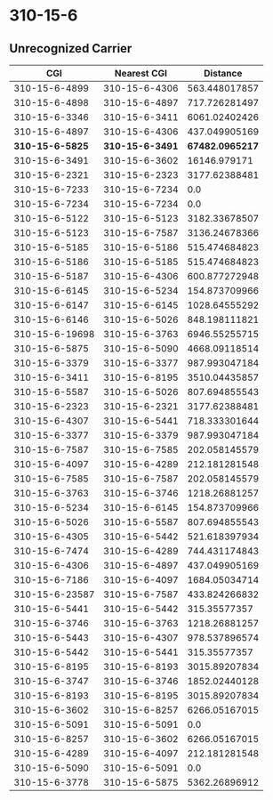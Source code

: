 # 310-15-6
## Unrecognized Carrier


| CGI | Nearest CGI | Distance |
|-----|-------------|----------|
| 310-15-6-4899 | 310-15-6-4306 | 563.448017857 |
| 310-15-6-4898 | 310-15-6-4897 | 717.726281497 |
| 310-15-6-3346 | 310-15-6-3411 | 6061.02402426 |
| 310-15-6-4897 | 310-15-6-4306 | 437.049905169 |
| **310-15-6-5825** | **310-15-6-3491** | **67482.0965217** |
| 310-15-6-3491 | 310-15-6-3602 | 16146.979171 |
| 310-15-6-2321 | 310-15-6-2323 | 3177.62388481 |
| 310-15-6-7233 | 310-15-6-7234 | 0.0 |
| 310-15-6-7234 | 310-15-6-7234 | 0.0 |
| 310-15-6-5122 | 310-15-6-5123 | 3182.33678507 |
| 310-15-6-5123 | 310-15-6-7587 | 3136.24678366 |
| 310-15-6-5185 | 310-15-6-5186 | 515.474684823 |
| 310-15-6-5186 | 310-15-6-5185 | 515.474684823 |
| 310-15-6-5187 | 310-15-6-4306 | 600.877272948 |
| 310-15-6-6145 | 310-15-6-5234 | 154.873709966 |
| 310-15-6-6147 | 310-15-6-6145 | 1028.64555292 |
| 310-15-6-6146 | 310-15-6-5026 | 848.198111821 |
| 310-15-6-19698 | 310-15-6-3763 | 6946.55255715 |
| 310-15-6-5875 | 310-15-6-5090 | 4668.09118514 |
| 310-15-6-3379 | 310-15-6-3377 | 987.993047184 |
| 310-15-6-3411 | 310-15-6-8195 | 3510.04435857 |
| 310-15-6-5587 | 310-15-6-5026 | 807.694855543 |
| 310-15-6-2323 | 310-15-6-2321 | 3177.62388481 |
| 310-15-6-4307 | 310-15-6-5441 | 718.333301644 |
| 310-15-6-3377 | 310-15-6-3379 | 987.993047184 |
| 310-15-6-7587 | 310-15-6-7585 | 202.058145579 |
| 310-15-6-4097 | 310-15-6-4289 | 212.181281548 |
| 310-15-6-7585 | 310-15-6-7587 | 202.058145579 |
| 310-15-6-3763 | 310-15-6-3746 | 1218.26881257 |
| 310-15-6-5234 | 310-15-6-6145 | 154.873709966 |
| 310-15-6-5026 | 310-15-6-5587 | 807.694855543 |
| 310-15-6-4305 | 310-15-6-5442 | 521.618397934 |
| 310-15-6-7474 | 310-15-6-4289 | 744.431174843 |
| 310-15-6-4306 | 310-15-6-4897 | 437.049905169 |
| 310-15-6-7186 | 310-15-6-4097 | 1684.05034714 |
| 310-15-6-23587 | 310-15-6-7587 | 433.824266832 |
| 310-15-6-5441 | 310-15-6-5442 | 315.35577357 |
| 310-15-6-3746 | 310-15-6-3763 | 1218.26881257 |
| 310-15-6-5443 | 310-15-6-4307 | 978.537896574 |
| 310-15-6-5442 | 310-15-6-5441 | 315.35577357 |
| 310-15-6-8195 | 310-15-6-8193 | 3015.89207834 |
| 310-15-6-3747 | 310-15-6-3746 | 1852.02440128 |
| 310-15-6-8193 | 310-15-6-8195 | 3015.89207834 |
| 310-15-6-3602 | 310-15-6-8257 | 6266.05167015 |
| 310-15-6-5091 | 310-15-6-5091 | 0.0 |
| 310-15-6-8257 | 310-15-6-3602 | 6266.05167015 |
| 310-15-6-4289 | 310-15-6-4097 | 212.181281548 |
| 310-15-6-5090 | 310-15-6-5091 | 0.0 |
| 310-15-6-3778 | 310-15-6-5875 | 5362.26896912 |
